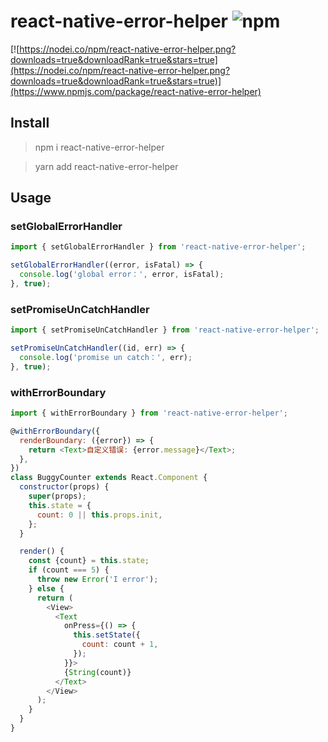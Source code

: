 # react-native-error-helper ![npm](https://img.shields.io/npm/dm/react-native-error-helper.svg)

[![https://nodei.co/npm/react-native-error-helper.png?downloads=true&downloadRank=true&stars=true](https://nodei.co/npm/react-native-error-helper.png?downloads=true&downloadRank=true&stars=true)](https://www.npmjs.com/package/react-native-error-helper)

## Install

> npm i react-native-error-helper

> yarn add react-native-error-helper

## Usage

### setGlobalErrorHandler

```js
import { setGlobalErrorHandler } from 'react-native-error-helper';

setGlobalErrorHandler((error, isFatal) => {
  console.log('global error：', error, isFatal);
}, true);
```

### setPromiseUnCatchHandler

```js
import { setPromiseUnCatchHandler } from 'react-native-error-helper';

setPromiseUnCatchHandler((id, err) => {
  console.log('promise un catch：', err);
}, true);
```

### withErrorBoundary

```js
import { withErrorBoundary } from 'react-native-error-helper';

@withErrorBoundary({
  renderBoundary: ({error}) => {
    return <Text>自定义错误: {error.message}</Text>;
  },
})
class BuggyCounter extends React.Component {
  constructor(props) {
    super(props);
    this.state = {
      count: 0 || this.props.init,
    };
  }

  render() {
    const {count} = this.state;
    if (count === 5) {
      throw new Error('I error');
    } else {
      return (
        <View>
          <Text
            onPress={() => {
              this.setState({
                count: count + 1,
              });
            }}>
            {String(count)}
          </Text>
        </View>
      );
    }
  }
}
```